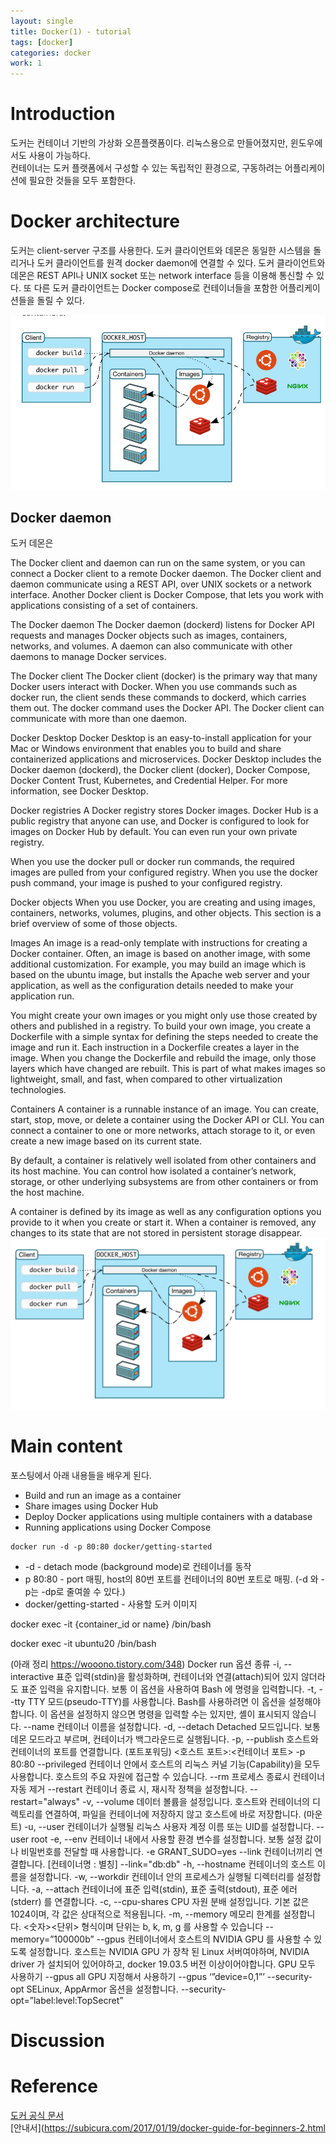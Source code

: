 ```yaml
---
layout: single
title: Docker(1) - tutorial
tags: [docker]
categories: docker 
work: 1
---
```

# Introduction
도커는 컨테이너 기반의 가상화 오픈플랫폼이다. 리눅스용으로 만들어졌지만, 윈도우에서도 사용이 가능하다.     
컨테이너는 도커 플랫폼에서 구성할 수 있는 독립적인 환경으로, 구동하려는 어플리케이션에 필요한 것들을 모두 포함한다.

# Docker architecture
도커는 client-server 구조를 사용한다. 
도커 클라이언트와 데몬은 동일한 시스템을 돌리거나 도커 클라이언트를 원격 docker daemon에 연결할 수 있다.
도커 클라이언트와 데몬은 REST API나 UNIX socket 또는 network interface 등을 이용해 통신할 수 있다.
또 다른 도커 클라이언트는 Docker compose로 컨테이너들을 포함한 어플리케이션들을 돌릴 수 있다.  



![](./../../../assets/images/(TODO)2022-06-01-docker_tutorial_images/1655105073538.png)


## Docker daemon
도커 데몬은 

The Docker client and daemon can run on the same system, or you can connect a Docker client to a remote Docker daemon. The Docker client and daemon communicate using a REST API, over UNIX sockets or a network interface. Another Docker client is Docker Compose, that lets you work with applications consisting of a set of containers.

The Docker daemon
The Docker daemon (dockerd) listens for Docker API requests and manages Docker objects such as images, containers, networks, and volumes. A daemon can also communicate with other daemons to manage Docker services.

The Docker client
The Docker client (docker) is the primary way that many Docker users interact with Docker. When you use commands such as docker run, the client sends these commands to dockerd, which carries them out. The docker command uses the Docker API. The Docker client can communicate with more than one daemon.

Docker Desktop
Docker Desktop is an easy-to-install application for your Mac or Windows environment that enables you to build and share containerized applications and microservices. Docker Desktop includes the Docker daemon (dockerd), the Docker client (docker), Docker Compose, Docker Content Trust, Kubernetes, and Credential Helper. For more information, see Docker Desktop.

Docker registries
A Docker registry stores Docker images. Docker Hub is a public registry that anyone can use, and Docker is configured to look for images on Docker Hub by default. You can even run your own private registry.

When you use the docker pull or docker run commands, the required images are pulled from your configured registry. When you use the docker push command, your image is pushed to your configured registry.

Docker objects
When you use Docker, you are creating and using images, containers, networks, volumes, plugins, and other objects. This section is a brief overview of some of those objects.

Images
An image is a read-only template with instructions for creating a Docker container. Often, an image is based on another image, with some additional customization. For example, you may build an image which is based on the ubuntu image, but installs the Apache web server and your application, as well as the configuration details needed to make your application run.

You might create your own images or you might only use those created by others and published in a registry. To build your own image, you create a Dockerfile with a simple syntax for defining the steps needed to create the image and run it. Each instruction in a Dockerfile creates a layer in the image. When you change the Dockerfile and rebuild the image, only those layers which have changed are rebuilt. This is part of what makes images so lightweight, small, and fast, when compared to other virtualization technologies.

Containers
A container is a runnable instance of an image. You can create, start, stop, move, or delete a container using the Docker API or CLI. You can connect a container to one or more networks, attach storage to it, or even create a new image based on its current state.

By default, a container is relatively well isolated from other containers and its host machine. You can control how isolated a container’s network, storage, or other underlying subsystems are from other containers or from the host machine.

A container is defined by its image as well as any configuration options you provide to it when you create or start it. When a container is removed, any changes to its state that are not stored in persistent storage disappear.
![img_2.png](img_2.png)

# Main content
포스팅에서 아래 내용들을 배우게 된다.
- Build and run an image as a container
- Share images using Docker Hub
- Deploy Docker applications using multiple containers with a database
- Running applications using Docker Compose
```commandline
docker run -d -p 80:80 docker/getting-started
```
- -d - detach mode (background mode)로 컨테이너를 동작
- p 80:80 - port 매핑, host의 80번 포트를 컨테이너의 80번 포트로 매핑.
  (-d 와 -p는 -dp로 줄여쓸 수 있다.)
- docker/getting-started - 사용할 도커 이미지


docker exec -it {container_id or name} /bin/bash

docker exec -it ubuntu20 /bin/bash

(아래 정리 https://wooono.tistory.com/348)
Docker run 옵션 종류
-i, --interactive
표준 입력(stdin)을 활성화하며, 컨테이너와 연결(attach)되어 있지 않더라도 표준 입력을 유지합니다.
보통 이 옵션을 사용하여 Bash 에 명령을 입력합니다.
-t, --tty
TTY 모드(pseudo-TTY)를 사용합니다.
Bash를 사용하려면 이 옵션을 설정해야 합니다.
이 옵션을 설정하지 않으면 명령을 입력할 수는 있지만, 셸이 표시되지 않습니다.
--name
컨테이너 이름을 설정합니다.
-d, --detach
Detached 모드입니다.
보통 데몬 모드라고 부르며, 컨테이너가 백그라운드로 실행됩니다.
-p, --publish
호스트와 컨테이너의 포트를 연결합니다. (포트포워딩)
<호스트 포트>:<컨테이너 포트>
-p 80:80
--privileged
컨테이너 안에서 호스트의 리눅스 커널 기능(Capability)을 모두 사용합니다.
호스트의 주요 자원에 접근할 수 있습니다.
--rm
프로세스 종료시 컨테이너 자동 제거
--restart
컨테이너 종료 시, 재시작 정책을 설정합니다.
--restart="always"
-v, --volume
데이터 볼륨을 설정입니다.
호스트와 컨테이너의 디렉토리를 연결하여, 파일을 컨테이너에 저장하지 않고 호스트에 바로 저장합니다. (마운트)
-u, --user
컨테이너가 실행될 리눅스 사용자 계정 이름 또는 UID를 설정합니다.
--user root
-e, --env
컨테이너 내에서 사용할 환경 변수를 설정합니다.
보통 설정 값이나 비밀번호를 전달할 때 사용합니다.
-e GRANT_SUDO=yes
--link
컨테이너끼리 연결합니다.
[컨테이너명 : 별칭]
--link="db:db"
-h, --hostname
컨테이너의 호스트 이름을 설정합니다.
-w, --workdir
컨테이너 안의 프로세스가 실행될 디렉터리를 설정합니다.
-a, --attach
컨테이너에 표준 입력(stdin), 표준 출력(stdout), 표준 에러(stderr) 를 연결합니다.
-c, --cpu-shares
CPU 자원 분배 설정입니다.
기본 값은 1024이며, 각 값은 상대적으로 적용됩니다.
-m, --memory
메모리 한계를 설정합니다.
<숫자><단위> 형식이며 단위는 b, k, m, g 를 사용할 수 있습니다
--memory=”100000b”
--gpus
컨테이너에서 호스트의 NVIDIA GPU 를 사용할 수 있도록 설정합니다.
호스트는 NVIDIA GPU 가 장착 된 Linux 서버여야하며,
NVIDIA driver 가 설치되어 있어야하고,
docker 19.03.5 버전 이상이어야합니다.
GPU 모두 사용하기
--gpus all
GPU 지정해서 사용하기
--gpus ‘”device=0,1”’
--security-opt
SELinux, AppArmor 옵션을 설정합니다.
--security-opt=”label:level:TopSecret”
# Discussion


# Reference 
[도커 공식 문서](https://docs.docker.com/get-started/overview/)  
[안내서](https://subicura.com/2017/01/19/docker-guide-for-beginners-2.html